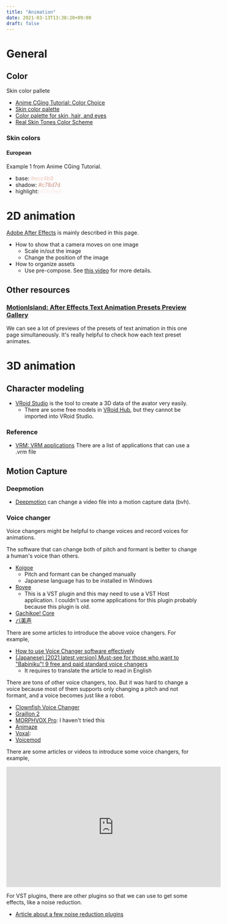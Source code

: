 ```yaml
---
title: "Animation"
date: 2021-03-13T13:38:20+09:00
draft: false
---
```


General
===

Color
---

Skin color pallete
- [Anime CGing Tutorial: Color Choice](http://www.jaredandlindsay.com/tutorialcdsample/html/chapter4-color1.html)
- [Skin color palette](https://www.pinterest.com/pin/187321665735895021/)
- [Color palette for skin, hair, and eyes](https://www.deviantart.com/moon-apprentice/art/Human-Color-Palette-Remastered-607066343)
- [Real Skin Tones Color Scheme](https://www.schemecolor.com/real-skin-tones-color-palette.php)

### Skin colors
#### European
Example 1 from Anime CGing Tutorial.
- base: <span style="color: #ecc4b8">#ecc4b8</span>
- shadow: <span style="color: #c78d7d">#c78d7d</span>
- highlight: <span style="color: #f8e9e6">#f8e9e6</span>



2D animation
===

[Adobe After Effects](https://www.adobe.com/products/aftereffects.html) is mainly described in this page.

* How to show that a camera moves on one image
    * Scale in/out the image
	* Change the position of the image
* How to organize assets
    * Use pre-compose. See [this video](https://www.youtube.com/watch?v=xLcSAfNAAzw) for more details.


Other resources
---

### [MotionIsland: After Effects Text Animation Presets Preview Gallery](https://blog.motionisland.com/after-effects-presets-text-animation/#.YMTshPkza0p)

We can see a lot of previews of the presets of text animation in this one page simultaneously.
It's really helpful to check how each text preset animates.


3D animation
===

Character modeling
---

- [VRoid Studio](https://vroid.com/en/studio) is the tool to create a 3D data of the avator very easily.
    - There are some free models in [VRoid Hub](https://hub.vroid.com/en/), but they cannot be imported into VRoid Studio.

### Reference
- [VRM: VRM applications](https://vrm.dev/en/vrm_applications/)
    There are a list of applications that can use a .vrm file


Motion Capture
---

### Deepmotion

- [Deepmotion](https://www.deepmotion.com/) can change a video file into a motion capture data (bvh).


### Voice changer

Voice changers might be helpful to change voices and record voices for animations.

The software that can change both of pitch and formant is better to change a human's voice than others.

- [Koigoe](http://koigoemoe.g2.xrea.com/koigoe/koigoe.html)
    - Pitch and formant can be changed manually
    - Japanese language has to be installed in Windows
- [Rovee](https://www.kvraudio.com/product/rovee-by-g200kg)
    - This is a VST plugin and this may need to use a VST Host application. I couldn't use some applications for this plugin probably because this plugin is old.
- [Gachikoe! Core](https://booth.pm/en/items/1236505)
- [バ美声](https://booth.pm/en/items/3432497)


There are some articles to introduce the above voice changers. For example,

- [How to use Voice Changer software effectively](https://eirifu.wordpress.com/2020/05/13/how-to-use-voice-changer-software-effectively/)
- [(Japanese) [2021 latest version] Must-see for those who want to "Babiniku"! 9 free and paid standard voice changers](https://www.moguravr.com/voice-changer-selection/)
    - It requires to translate the article to read in English


There are tons of other voice changers, too. 
But it was hard to change a voice because most of them supports only changing a pitch and not formant, and a voice becomes just like a robot.

- [Clownfish Voice Changer](https://clownfish-translator.com/voicechanger/)
- [Graillon 2](https://www.auburnsounds.com/products/Graillon.html)
- [MORPHVOX Pro](https://screamingbee.com/morphvox-voice-changer): I haven't tried this
- [Animaze](https://store.steampowered.com/app/1364390/Animaze_by_FaceRig/)
- [Voxal](https://voxal-voice-changer.en.uptodown.com/windows): 
- [Voicemod](https://www.voicemod.net/)


There are some articles or videos to introduce some voice changers, for example,

<iframe width="560" height="315" src="https://www.youtube.com/embed/z1Rf9ovAqn0" title="YouTube video player" frameborder="0" allow="accelerometer; autoplay; clipboard-write; encrypted-media; gyroscope; picture-in-picture" allowfullscreen></iframe>


For VST plugins, there are other plugins so that we can use to get some effects, like a noise reduction.
- [Article about a few noise reduction plugins](https://midination.com/vst/free-vst-plugins/free-noise-gate-vst-plugins/)
